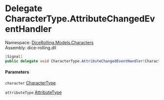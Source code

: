 # <a id="DiceRolling_Models_Characters_CharacterType_AttributeChangedEventHandler"></a> Delegate CharacterType.AttributeChangedEventHandler

Namespace: [DiceRolling.Models.Characters](DiceRolling.Models.Characters.md)  
Assembly: dice\-rolling.dll  

```csharp
[Signal]
public delegate void CharacterType.AttributeChangedEventHandler(CharacterType character, AttributeType attributeType)
```

#### Parameters

`character` [CharacterType](DiceRolling.Models.Characters.CharacterType.md)

`attributeType` [AttributeType](DiceRolling.Models.Attributes.AttributeType.md)

